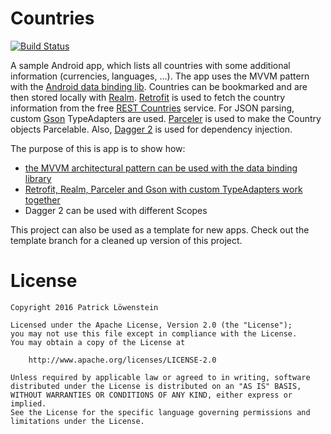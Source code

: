 # Countries

[![Build Status](https://travis-ci.org/patloew/countries.svg?branch=master)](https://travis-ci.org/patloew/countries)

A sample Android app, which lists all countries with some additional information (currencies, languages, …). The app uses the MVVM pattern with the [Android data binding lib](http://developer.android.com/tools/data-binding/guide.html). Countries can be bookmarked and are then stored locally with [Realm](https://github.com/realm/realm-java). [Retrofit](https://github.com/square/retrofit) is used to fetch the country information from the free [REST Countries](http://restcountries.eu) service. For JSON parsing, custom [Gson](https://github.com/google/gson) TypeAdapters are used. [Parceler](https://github.com/johncarl81/parceler) is used to make the Country objects Parcelable. Also, [Dagger 2](https://github.com/google/dagger) is used for dependency injection.

The purpose of this is app is to show how:
* [the MVVM architectural pattern can be used with the data binding library](https://nullpointer.wtf/android/mvvm-architecture-data-binding-library/)
* [Retrofit, Realm, Parceler and Gson with custom TypeAdapters work together](https://nullpointer.wtf/android/using-retrofit-realm-parceler/)
* Dagger 2 can be used with different Scopes

This project can also be used as a template for new apps. Check out the template branch for a cleaned up version of this project.

# License

	Copyright 2016 Patrick Löwenstein

	Licensed under the Apache License, Version 2.0 (the "License");
	you may not use this file except in compliance with the License.
	You may obtain a copy of the License at

	    http://www.apache.org/licenses/LICENSE-2.0

	Unless required by applicable law or agreed to in writing, software
	distributed under the License is distributed on an "AS IS" BASIS,
	WITHOUT WARRANTIES OR CONDITIONS OF ANY KIND, either express or implied.
	See the License for the specific language governing permissions and
	limitations under the License.